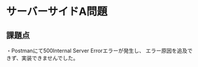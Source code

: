<h1>サーバーサイドA問題</h1>

<h2>課題点</h2>
・Postmanにて500Internal Server Errorエラーが発生し、
エラー原因を追及できず、実装できませんでした。
